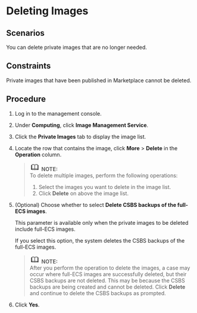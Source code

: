 # Deleting Images<a name="EN-US_TOPIC_0030713201"></a>

## Scenarios<a name="section193899835818"></a>

You can delete private images that are no longer needed.

## Constraints<a name="section199217147114"></a>

Private images that have been published in Marketplace cannot be deleted.

## Procedure<a name="en-us_topic_0029124542_section5858145710388"></a>

1.  Log in to the management console.
2.  Under  **Computing**, click  **Image Management Service**.
3.  Click the  **Private Images**  tab to display the image list.
4.  Locate the row that contains the image, click  **More**  \>  **Delete**  in the  **Operation**  column.

    >![](public_sys-resources/icon-note.gif) **NOTE:**   
    >To delete multiple images, perform the following operations:  
    >1.  Select the images you want to delete in the image list.  
    >2.  Click  **Delete**  on above the image list.  

5.  \(Optional\) Choose whether to select  **Delete CSBS backups of the full-ECS images**.

    This parameter is available only when the private images to be deleted include full-ECS images.

    If you select this option, the system deletes the CSBS backups of the full-ECS images. 

    >![](public_sys-resources/icon-note.gif) **NOTE:**   
    >After you perform the operation to delete the images, a case may occur where full-ECS images are successfully deleted, but their CSBS backups are not deleted. This may be because the CSBS backups are being created and cannot be deleted. Click  **Delete**  and continue to delete the CSBS backups as prompted.  

6.  Click  **Yes**.

